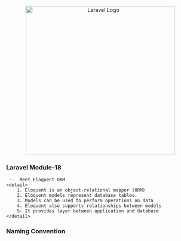 <p align="center"><a href="https://laravel.com" target="_blank"><img src="https://raw.githubusercontent.com/laravel/art/master/logo-lockup/5%20SVG/2%20CMYK/1%20Full%20Color/laravel-logolockup-cmyk-red.svg" width="400" alt="Laravel Logo"></a></p>

### Laravel Module-18

     --  Meet Eloquent ORM
    <detail>
        1. Eloquent is an object-relational mapper (ORM)
        2. Eloquent models represent database tables.
        3. Models can be used to perform operations on data
        4. Eloquent also supports relationships between models
        5- It provides layer between application and database
    </detail>

### Naming Convention



```bash
    
```
